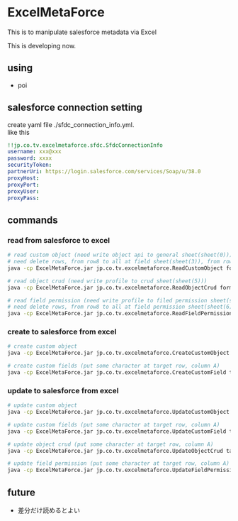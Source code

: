 # ExcelMetaForce
This is to manipulate salesforce metadata via Excel

This is developing now.

## using
+ poi

## salesforce connection setting
create yaml file ./sfdc_connection_info.yml.  
like this

```yaml
!!jp.co.tv.excelmetaforce.sfdc.SfdcConnectionInfo
username: xxx@xxx
password: xxxx
securityToken: 
partnerUri: https://login.salesforce.com/services/Soap/u/38.0
proxyHost: 
proxyPort: 
proxyUser: 
proxyPass: 
```

## commands
### read from salesforce to excel
```bash
# read custom object (need write object api to general sheet(sheet(0)))
# need delete rows, from row8 to all at field sheet(sheet(3)), from row7 to all at picklist sheet(sheet(4))
java -cp ExcelMetaForce.jar jp.co.tv.excelmetaforce.ReadCustomObject format.xlsx

# read object crud (need write profile to crud sheet(sheet(5)))
java -cp ExcelMetaForce.jar jp.co.tv.excelmetaforce.ReadObjectCrud format.xlsx

# read field permission (need write profile to filed permission sheet(sheet(6)))
# need delete rows, from row8 to all at field permission sheet(sheet(6))
java -cp ExcelMetaForce.jar jp.co.tv.excelmetaforce.ReadFieldPermission format.xlsx
```

### create to salesforce from excel
```bash
# create custom object
java -cp ExcelMetaForce.jar jp.co.tv.excelmetaforce.CreateCustomObject target.xlsx

# create custom fields (put some character at target row, column A)
java -cp ExcelMetaForce.jar jp.co.tv.excelmetaforce.CreateCustomField target.xlsx
```

### update to salesforce from excel
```bash
# update custom object
java -cp ExcelMetaForce.jar jp.co.tv.excelmetaforce.UpdateCustomObject target.xlsx

# update custom fields (put some character at target row, column A)
java -cp ExcelMetaForce.jar jp.co.tv.excelmetaforce.UpdateCustomField target.xlsx

# update object crud (put some character at target row, column A)
java -cp ExcelMetaForce.jar jp.co.tv.excelmetaforce.UpdateObjectCrud target.xlsx

# update field permission (put some character at target row, column A)
java -cp ExcelMetaForce.jar jp.co.tv.excelmetaforce.UpdateFieldPermission target.xlsx
```

## future
+ 差分だけ読めるとよい